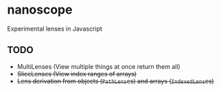 nanoscope
==========

Experimental lenses in Javascript

## TODO
- MultiLenses (View multiple things at once return them all)
- <s>SliceLenses (View index ranges of arrays)</s>
- <s>Lens derivation from objects (`PathLens`es) and arrays (`IndexedLens`es)</s>